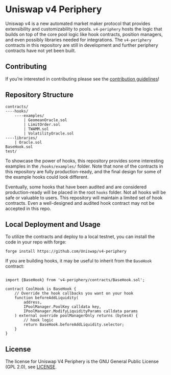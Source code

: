 # Uniswap v4 Periphery

Uniswap v4 is a new automated market maker protocol that provides extensibility and customizability to pools. `v4-periphery` hosts the logic that builds on top of the core pool logic like hook contracts, position managers, and even possibly libraries needed for integrations. The `v4-periphery` contracts in this repository are still in development and further periphery contracts have not yet been built.

## Contributing

If you’re interested in contributing please see the [contribution guidelines](https://github.com/Uniswap/v4-periphery/blob/main/CONTRIBUTING.md)!

## Repository Structure

```solidity
contracts/
----hooks/
    ----examples/
        | GeomeanOracle.sol
        | LimitOrder.sol
        | TWAMM.sol
        | VolatilityOracle.sol
----libraries/
    | Oracle.sol
BaseHook.sol
test/
```

To showcase the power of hooks, this repository provides some interesting examples in the `/hooks/examples/` folder. Note that none of the contracts in this repository are fully production-ready, and the final design for some of the example hooks could look different.

Eventually, some hooks that have been audited and are considered production-ready will be placed in the root `hooks` folder. Not all hooks will be safe or valuable to users. This repository will maintain a limited set of hook contracts. Even a well-designed and audited hook contract may not be accepted in this repo.

## Local Deployment and Usage

To utilize the contracts and deploy to a local testnet, you can install the code in your repo with forge:

```solidity
forge install https://github.com/Uniswap/v4-periphery
```

If you are building hooks, it may be useful to inherit from the `BaseHook` contract:

```solidity

import {BaseHook} from 'v4-periphery/contracts/BaseHook.sol';

contract CoolHook is BaseHook {
    // Override the hook callbacks you want on your hook
    function beforeAddLiquidity(
        address,
        IPoolManager.PoolKey calldata key,
        IPoolManager.ModifyLiquidityParams calldata params
    ) external override poolManagerOnly returns (bytes4) {
        // hook logic
        return BaseHook.beforeAddLiquidity.selector;
    }
}

```

## License

The license for Uniswap V4 Periphery is the GNU General Public License (GPL 2.0), see [LICENSE](https://github.com/Uniswap/v4-periphery/blob/main/LICENSE).
